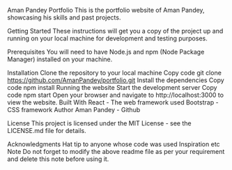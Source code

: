 Aman Pandey Portfolio
This is the portfolio website of Aman Pandey, showcasing his skills and past projects.

Getting Started
These instructions will get you a copy of the project up and running on your local machine for development and testing purposes.

Prerequisites
You will need to have Node.js and npm (Node Package Manager) installed on your machine.

Installation
Clone the repository to your local machine
Copy code
git clone https://github.com/AmanPandey/portfolio.git
Install the dependencies
Copy code
npm install
Running the website
Start the development server
Copy code
npm start
Open your browser and navigate to http://localhost:3000 to view the website.
Built With
React - The web framework used
Bootstrap - CSS framework
Author
Aman Pandey - Github

License
This project is licensed under the MIT License - see the LICENSE.md file for details.

Acknowledgments
Hat tip to anyone whose code was used
Inspiration
etc
Note
Do not forget to modify the above readme file as per your requirement and delete this note before using it.



